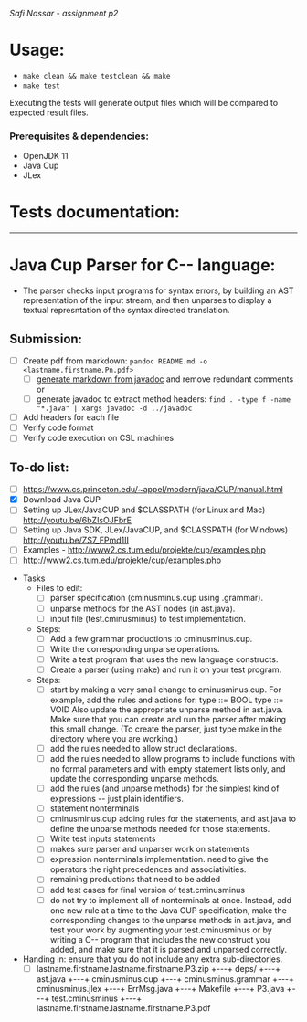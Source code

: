 _Safi Nassar - assignment p2_

# Usage:

-   `make clean && make testclean && make`
-   `make test`

Executing the tests will generate output files which will be compared to expected result files.

### Prerequisites & dependencies:

-   OpenJDK 11
-   Java Cup
-   JLex

# Tests documentation:

---

# Java Cup Parser for C-- language: 
- The parser checks input programs for syntax errors, by building an AST representation of the input stream, and then unparses to display a textual represntation of the syntax directed translation.

## Submission:

- [ ] Create pdf from markdown: `pandoc README.md -o <lastname.firstname.Pn.pdf>`
    - [ ] [generate markdown from javadoc](https://delight-im.github.io/Javadoc-to-Markdown) and remove redundant comments
        or
    - [ ] generate javadoc to extract method headers: `find . -type f -name "*.java" | xargs javadoc -d ../javadoc`
- [ ] Add headers for each file
- [ ] Verify code format
- [ ] Verify code execution on CSL machines

## To-do list:

- [ ]  https://www.cs.princeton.edu/~appel/modern/java/CUP/manual.html
- [x]  Download Java CUP
- [ ]  Setting up JLex/JavaCUP and $CLASSPATH (for Linux and Mac) http://youtu.be/6bZIsOJFbrE
- [ ]  Setting up Java SDK, JLex/JavaCUP, and $CLASSPATH (for Windows) http://youtu.be/ZS7_FPmd1II
- [ ]  Examples - http://www2.cs.tum.edu/projekte/cup/examples.php
- [ ]  http://www2.cs.tum.edu/projekte/cup/examples.php
- Tasks
  - Files to edit: 
    - [ ] parser specification (cminusminus.cup using .grammar).
    - [ ] unparse methods for the AST nodes (in ast.java).
    - [ ] input file (test.cminusminus) to test implementation.  
  - Steps: 
    - [ ] Add a few grammar productions to cminusminus.cup.
    - [ ] Write the corresponding unparse operations.
    - [ ] Write a test program that uses the new language constructs.
    - [ ] Create a parser (using make) and run it on your test program.
  - Steps: 
    - [ ] start by making a very small change to cminusminus.cup. For example, add the rules and actions for:
        type ::= BOOL
        type ::= VOID
    Also update the appropriate unparse method in ast.java. Make sure that you can create and run the parser after making this small change. (To create the parser, just type make in the directory where you are working.)
    - [ ] add the rules needed to allow struct declarations.
    - [ ] add the rules needed to allow programs to include functions with no formal parameters and with empty statement lists only, and update the corresponding unparse methods.
    - [ ] add the rules (and unparse methods) for the simplest kind of expressions -- just plain identifiers.
    - [ ] statement nonterminals
    - [ ] cminusminus.cup adding rules for the statements, and ast.java to define the unparse methods needed for those statements.
    - [ ] Write test inputs statements
    - [ ] makes sure parser and unparser work on statements
    - [ ] expression nonterminals implementation. need to give the operators the right precedences and associativities.
    - [ ] remaining productions that need to be added
    - [ ] add test cases for final version of test.cminusminus
    - [ ] do not try to implement all of nonterminals at once. Instead, add one new rule at a time to the Java CUP specification, make the corresponding changes to the unparse methods in ast.java, and test your work by augmenting your test.cminusminus or by writing a C-- program that includes the new construct you added, and make sure that it is parsed and unparsed correctly.

- Handing in: ensure that you do not include any extra sub-directories.
  - [ ] lastname.firstname.lastname.firstname.P3.zip
      +---+ deps/
      +---+ ast.java
      +---+ cminusminus.cup
      +---+ cminusminus.grammar
      +---+ cminusminus.jlex
      +---+ ErrMsg.java
      +---+ Makefile
      +---+ P3.java
      +---+ test.cminusminus
      +---+ lastname.firstname.lastname.firstname.P3.pdf
